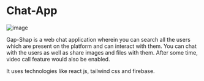 # Chat-App

![image](https://user-images.githubusercontent.com/96040322/189534396-120273b5-5e33-4fbf-a97a-e583cfc3759d.png)


Gap-Shap is a web chat application wherein you can search all the users which are present on the platform and can interact with them. You can chat with the users as well as share images and files with them. After some time, video call feature would also be enabled.

It uses technologies like react js, tailwind css and firebase.
